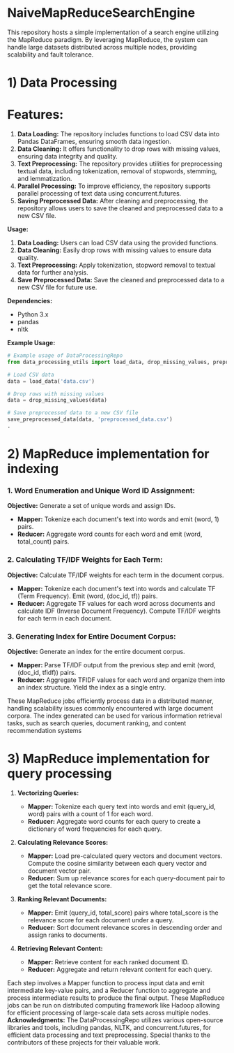 # NaiveMapReduceSearchEngine
 This repository hosts a simple implementation of a search engine utilizing the MapReduce paradigm. By leveraging MapReduce, the system can handle large datasets distributed across multiple nodes, providing scalability and fault tolerance. 
# 1) Data Processing
# Features:
1. **Data Loading:** The repository includes functions to load CSV data into Pandas DataFrames, ensuring smooth data ingestion.
2. **Data Cleaning:** It offers functionality to drop rows with missing values, ensuring data integrity and quality.
3. **Text Preprocessing:** The repository provides utilities for preprocessing textual data, including tokenization, removal of stopwords, stemming, and lemmatization.
4. **Parallel Processing:** To improve efficiency, the repository supports parallel processing of text data using concurrent.futures.
5. **Saving Preprocessed Data:** After cleaning and preprocessing, the repository allows users to save the cleaned and preprocessed data to a new CSV file.

**Usage:**
1. **Data Loading:** Users can load CSV data using the provided functions.
2. **Data Cleaning:** Easily drop rows with missing values to ensure data quality.
3. **Text Preprocessing:** Apply tokenization, stopword removal to textual data for further analysis.
4. **Save Preprocessed Data:** Save the cleaned and preprocessed data to a new CSV file for future use.

**Dependencies:**
- Python 3.x
- pandas
- nltk

**Example Usage:**
```python
# Example usage of DataProcessingRepo
from data_processing_utils import load_data, drop_missing_values, preprocess_text, parallel_preprocess, save_preprocessed_data

# Load CSV data
data = load_data('data.csv')

# Drop rows with missing values
data = drop_missing_values(data)

# Save preprocessed data to a new CSV file
save_preprocessed_data(data, 'preprocessed_data.csv')
.
```
# 2) MapReduce implementation for indexing

### 1. Word Enumeration and Unique Word ID Assignment:

**Objective:** Generate a set of unique words and assign IDs.

- **Mapper:** Tokenize each document's text into words and emit (word, 1) pairs.
- **Reducer:** Aggregate word counts for each word and emit (word, total_count) pairs.

### 2. Calculating TF/IDF Weights for Each Term:

**Objective:** Calculate TF/IDF weights for each term in the document corpus.

- **Mapper:** Tokenize each document's text into words and calculate TF (Term Frequency). Emit (word, (doc_id, tf)) pairs.
- **Reducer:** Aggregate TF values for each word across documents and calculate IDF (Inverse Document Frequency). Compute TF/IDF weights for each term in each document.

### 3. Generating Index for Entire Document Corpus:

**Objective:** Generate an index for the entire document corpus.

- **Mapper:** Parse TF/IDF output from the previous step and emit (word, (doc_id, tfidf)) pairs.
- **Reducer:** Aggregate TFIDF values for each word and organize them into an index structure. Yield the index as a single entry.

These MapReduce jobs efficiently process data in a distributed manner, handling scalability issues commonly encountered with large document corpora. The index generated can be used for various information retrieval tasks, such as search queries, document ranking, and content recommendation systems

# 3) MapReduce implementation for query processing

1. **Vectorizing Queries:**
   - **Mapper:** Tokenize each query text into words and emit (query_id, word) pairs with a count of 1 for each word.
   - **Reducer:** Aggregate word counts for each query to create a dictionary of word frequencies for each query.

2. **Calculating Relevance Scores:**
   - **Mapper:** Load pre-calculated query vectors and document vectors. Compute the cosine similarity between each query vector and document vector pair.
   - **Reducer:** Sum up relevance scores for each query-document pair to get the total relevance score.

3. **Ranking Relevant Documents:**
   - **Mapper:** Emit (query_id, total_score) pairs where total_score is the relevance score for each document under a query.
   - **Reducer:** Sort document relevance scores in descending order and assign ranks to documents.

4. **Retrieving Relevant Content:**
   - **Mapper:** Retrieve content for each ranked document ID.
   - **Reducer:** Aggregate and return relevant content for each query.

Each step involves a Mapper function to process input data and emit intermediate key-value pairs, and a Reducer function to aggregate and process intermediate results to produce the final output. These MapReduce jobs can be run on distributed computing framework like Hadoop allowing for efficient processing of large-scale data sets across multiple nodes.
**Acknowledgments:**
The DataProcessingRepo utilizes various open-source libraries and tools, including pandas, NLTK, and concurrent.futures, for efficient data processing and text preprocessing. Special thanks to the contributors of these projects for their valuable work.
